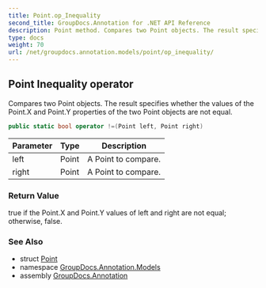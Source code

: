 ```yaml
---
title: Point.op_Inequality
second_title: GroupDocs.Annotation for .NET API Reference
description: Point method. Compares two Point objects. The result specifies whether the values of the Point.X and Point.Y properties of the two Point objects are not equal
type: docs
weight: 70
url: /net/groupdocs.annotation.models/point/op_inequality/
---
```

## Point Inequality operator

Compares two Point objects. The result specifies whether the values of the Point.X and Point.Y properties of the two Point objects are not equal.

```csharp
public static bool operator !=(Point left, Point right)
```

| Parameter | Type | Description |
| --- | --- | --- |
| left | Point | A Point to compare. |
| right | Point | A Point to compare. |

### Return Value

true if the Point.X and Point.Y values of left and right are not equal; otherwise, false.

### See Also

* struct [Point](../)
* namespace [GroupDocs.Annotation.Models](../../point/)
* assembly [GroupDocs.Annotation](../../../)


